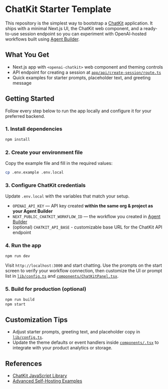 # ChatKit Starter Template

This repository is the simplest way to bootstrap a [ChatKit](http://openai.github.io/chatkit-js/) application. It ships with a minimal Next.js UI, the ChatKit web component, and a ready-to-use session endpoint so you can experiment with OpenAI-hosted workflows built using [Agent Builder](https://platform.openai.com/agent-builder).

## What You Get

- Next.js app with `<openai-chatkit>` web component and theming controls
- API endpoint for creating a session at [`app/api/create-session/route.ts`](app/api/create-session/route.ts)
- Quick examples for starter prompts, placeholder text, and greeting message

## Getting Started

Follow every step below to run the app locally and configure it for your preferred backend.

### 1. Install dependencies

```bash
npm install
```

### 2. Create your environment file

Copy the example file and fill in the required values:

```bash
cp .env.example .env.local
```

### 3. Configure ChatKit credentials

Update `.env.local` with the variables that match your setup.

- `OPENAI_API_KEY` — API key created **within the same org & project as your Agent Builder**
- `NEXT_PUBLIC_CHATKIT_WORKFLOW_ID` — the workflow you created in [Agent Builder](https://platform.openai.com/agent-builder)
- (optional) `CHATKIT_API_BASE` - customizable base URL for the ChatKit API endpoint

### 4. Run the app

```bash
npm run dev
```

Visit `http://localhost:3000` and start chatting. Use the prompts on the start screen to verify your workflow connection, then customize the UI or prompt list in [`lib/config.ts`](lib/config.ts) and [`components/ChatKitPanel.tsx`](components/ChatKitPanel.tsx).

### 5. Build for production (optional)

```bash
npm run build
npm start
```

## Customization Tips

- Adjust starter prompts, greeting text, and placeholder copy in [`lib/config.ts`](lib/config.ts).
- Update the theme defaults or event handlers inside [`components/.tsx`](components/ChatKitPanel.tsx) to integrate with your product analytics or storage.

## References

- [ChatKit JavaScript Library](http://openai.github.io/chatkit-js/)
- [Advanced Self-Hosting Examples](https://github.com/openai/openai-chatkit-advanced-samples)
